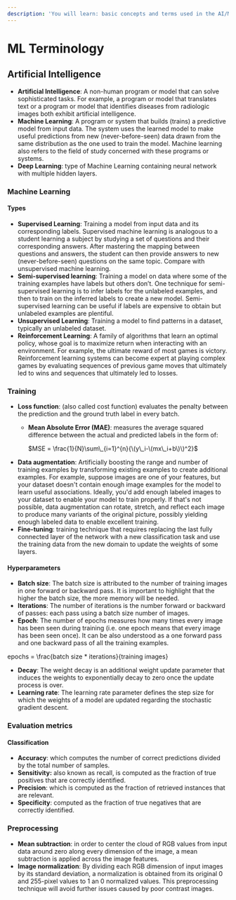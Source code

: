 ```yaml
---
description: 'You will learn: basic concepts and terms used in the AI/ML community.'
---
```


# ML Terminology



## Artificial Intelligence

* **Artificial Intelligence**: A non-human program or model that can solve sophisticated tasks. For example, a program or model that translates text or a program or model that identifies diseases from radiologic images both exhibit artificial intelligence.
* **Machine Learning**: A program or system that builds \(trains\) a predictive model from input data. The system uses the learned model to make useful predictions from new \(never-before-seen\) data drawn from the same distribution as the one used to train the model. Machine learning also refers to the field of study concerned with these programs or systems.
* **Deep Learning**: type of Machine Learning containing neural network with multiple hidden layers.

### Machine Learning

#### Types

* **Supervised Learning**: Training a model from input data and its corresponding labels. Supervised machine learning is analogous to a student learning a subject by studying a set of questions and their corresponding answers. After mastering the mapping between questions and answers, the student can then provide answers to new \(never-before-seen\) questions on the same topic. Compare with unsupervised machine learning.
* **Semi-supervised learning**: Training a model on data where some of the training examples have labels but others don’t. One technique for semi-supervised learning is to infer labels for the unlabeled examples, and then to train on the inferred labels to create a new model. Semi-supervised learning can be useful if labels are expensive to obtain but unlabeled examples are plentiful.
* **Unsupervised Learning**: Training a model to find patterns in a dataset, typically an unlabeled dataset.
* **Reinforcement Learning**: A family of algorithms that learn an optimal policy, whose goal is to maximize return when interacting with an environment. For example, the ultimate reward of most games is victory. Reinforcement learning systems can become expert at playing complex games by evaluating sequences of previous game moves that ultimately led to wins and sequences that ultimately led to losses.

### Training

* **Loss function**: \(also called cost function\) evaluates the penalty between the prediction and the ground truth label in every batch.
  * **Mean Absolute Error \(MAE\)**: measures the average squared difference between the actual and predicted labels in the form of:

    $MSE = \frac{1}{N}\sum\_{i=1}^{n}{\(y\_i-\(mx\_i+b\)\)^2}$
* **Data augmentation**: Artificially boosting the range and number of training examples by transforming existing examples to create additional examples. For example, suppose images are one of your features, but your dataset doesn't contain enough image examples for the model to learn useful associations. Ideally, you'd add enough labeled images to your dataset to enable your model to train properly. If that's not possible, data augmentation can rotate, stretch, and reflect each image to produce many variants of the original picture, possibly yielding enough labeled data to enable excellent training.
* **Fine-tuning**: training technique that requires replacing the last fully connected layer of the network with a new classification task and use the training data from the new domain to update the weights of some layers.

#### Hyperparameters

* **Batch size**: The batch size is attributed to the number of training images in one forward or backward pass. It is important to highlight that the higher the batch size, the more memory will be needed.
* **Iterations**: The number of iterations is the number forward or backward of passes: each pass using a batch size number of images.
* **Epoch**: The number of epochs measures how many times every image has been seen during training \(i.e. one epoch means that every image has been seen once\). It can be also understood as a one forward pass and one backward pass of all the training examples.

epochs = \frac{batch size \* iterations}{training images}



* **Decay**: The weight decay is an additional weight update parameter that induces the weights to exponentially decay to zero once the update process is over.
* **Learning rate**: The learning rate parameter defines the step size for which the weights of a model are updated regarding the stochastic gradient descent.

### Evaluation metrics

#### Classification

* **Accuracy**: which computes the number of correct predictions divided by the total number of samples.
* **Sensitivity:** also known as recall, is computed as the fraction of true positives that are correctly identified.
* **Precision**: which is computed as the fraction of retrieved instances that are relevant.
* **Specificity**: computed as the fraction of true negatives that are correctly identified.

### Preprocessing

* **Mean subtraction**: in order to center the cloud of RGB values from input data around zero along every dimension of the image, a mean subtraction is applied across the image features.
* **Image normalization**: By dividing each RGB dimension of input images by its standard deviation, a normalization is obtained from its original 0 and 255-pixel values to 1 an 0 normalized values. This preprocessing technique will avoid further issues caused by poor contrast images.

